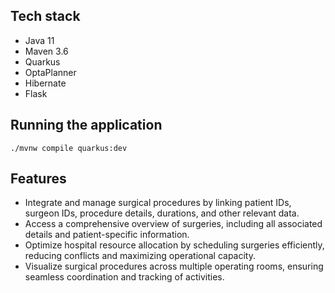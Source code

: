 ## Tech stack
* Java 11
* Maven 3.6
* Quarkus
* OptaPlanner
* Hibernate
* Flask

## Running the application 
```shell script
./mvnw compile quarkus:dev

```

## Features
* Integrate and manage surgical procedures by linking patient IDs, surgeon IDs, procedure details, durations, and other relevant data.
* Access a comprehensive overview of surgeries, including all associated details and patient-specific information.
* Optimize hospital resource allocation by scheduling surgeries efficiently, reducing conflicts and maximizing operational capacity.
* Visualize surgical procedures across multiple operating rooms, ensuring seamless coordination and tracking of activities.